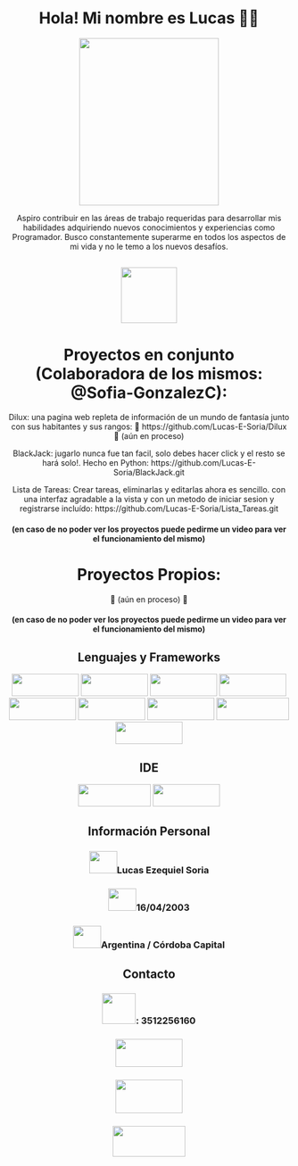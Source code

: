 <h1 align="center">Hola! Mi nombre es Lucas 👋🏻</h1>
<p align="center"><img src="https://github.com/Lucas-E-Soria/Lucas-E-Soria/assets/136083264/c41f5724-4488-4674-84f3-dd04c40c8008" width="250px" height="300px"></p>
<p align="center">Aspiro contribuir en las áreas de trabajo requeridas para desarrollar mis habilidades adquiriendo nuevos conocimientos y experiencias como Programador. Busco constantemente superarme en todos los aspectos de mi vida y no le temo a los nuevos desafíos.</p>

<h2 align="center"><a href="https://github.com/Lucas-E-Soria/Lucas-E-Soria/files/13300251/CV.Lucas.pdf" target="_blank"><img src="https://github.com/Lucas-E-Soria/Lucas-E-Soria/assets/136083264/f95a370f-13d9-44e2-a1d7-37d49ca90238" widht="100px" height="100px"></a></h2>
  
<h1 align="center">Proyectos en conjunto (Colaboradora de los mismos: @Sofia-GonzalezC):</h1>
<p align="center">Dilux: una pagina web repleta de información de un mundo de fantasía junto con sus habitantes y sus rangos: 🚧 https://github.com/Lucas-E-Soria/Dilux 🚧 (aún en proceso)</p>
<p align="center">BlackJack: jugarlo nunca fue tan facil, solo debes hacer click y el resto se hará solo!. Hecho en Python: https://github.com/Lucas-E-Soria/BlackJack.git</p>
<p align="center">Lista de Tareas: Crear tareas, eliminarlas y editarlas ahora es sencillo. con una interfaz agradable a la vista y con un metodo de iniciar sesion y registrarse incluído: https://github.com/Lucas-E-Soria/Lista_Tareas.git
</p>
<h4 align="center">(en caso de no poder ver los proyectos puede pedirme un video para ver el funcionamiento del mismo)</h4>

<h1 align="center">Proyectos Propios:</h1>
<p align="center">🚧 (aún en proceso) 🚧</p>
<h4 align="center">(en caso de no poder ver los proyectos puede pedirme un video para ver el funcionamiento del mismo)</h4>

<h2 align="center">Lenguajes y Frameworks</h2>
<p align="center"><img src="https://img.shields.io/badge/HTML5-E34F26?style=for-the-badge&logo=html5&logoColor=white" width="120px" height="40px">
<img src="https://img.shields.io/badge/JavaScript-323330?style=for-the-badge&logo=javascript&logoColor=F7DF1E" width="120px" height="40px">
<img src="https://img.shields.io/badge/Python-FFD43B?style=for-the-badge&logo=python&logoColor=blue" width="120px" height="40px">
<img src="https://img.shields.io/badge/Django-092E20?style=for-the-badge&logo=django&logoColor=green" width="120px" height="40px">
<img src="https://img.shields.io/badge/React-20232A?style=for-the-badge&logo=react&logoColor=61DAFB" width="120px" height="40px">
<img src="https://img.shields.io/badge/next%20js-000000?style=for-the-badge&logo=nextdotjs&logoColor=white" width="120px" height="40px">
<img src="https://img.shields.io/badge/Sqlite-003B57?style=for-the-badge&logo=sqlite&logoColor=white" width="120px" height="40px">
<img src="https://img.shields.io/badge/Microsoft%20SQL%20Server-CC2927?style=for-the-badge&logo=microsoft%20sql%20server&logoColor=white" width="130px" height="40px"><img src="https://img.shields.io/badge/Postman-FF6C37?style=for-the-badge&logo=Postman&logoColor=white" width="120px" height="40px"></p>

<h2 align="center">IDE</h2>
<p align="center"><img src="https://img.shields.io/badge/Visual_Studio_Code-0078D4?style=for-the-badge&logo=visual%20studio%20code&logoColor=white" width="130px" height="40px">
<img src="https://img.shields.io/badge/PyCharm-000000.svg?&style=for-the-badge&logo=PyCharm&logoColor=white" width="120px" height="40px"></p>

<h2 align="center">Información Personal</h2>
<h3 align="center"><img src="https://github.com/Lucas-E-Soria/Lucas-E-Soria/assets/136083264/7db829e7-df98-49c1-9790-461b0514ee52" width="50px" height="40px">Lucas Ezequiel Soria</h3>
<h3 align="center"><img src="https://github.com/Lucas-E-Soria/Lucas-E-Soria/assets/136083264/be38eb57-d3fd-419a-972f-556b5a8f5d89" width="50px" height="40px">16/04/2003</h3>
<h3 align="center"><img src="https://github.com/Lucas-E-Soria/Lucas-E-Soria/assets/136083264/75f67682-d64b-49bb-b572-5dd3fba28a5f" width="50px" height="40px">Argentina / Córdoba Capital</h3>

<h2 align="center">Contacto</h2>
<h3 align="center"><img src="https://github.com/Lucas-E-Soria/Lucas-E-Soria/assets/136083264/e048d86f-b486-4368-a0d9-e4d2f617a1f2" width="60px" height="55px">: 3512256160</h3>
<h3 align="center"><a href="mailto:azola751@gmail.com" target="_blank"><img src="https://img.shields.io/badge/Gmail-D14836?style=for-the-badge&logo=gmail&logoColor=white" width="120px" height="50px"></a></h3>
<h3 align="center"><a href="https://www.linkedin.com/in/lucassoria/" target="_blank"><img src="https://github.com/Lucas-E-Soria/Lucas-E-Soria/assets/136083264/92a44dcc-4093-4584-a3f0-d48d9d2e1f91" width="120px" height="60px"></a></h3>
<h3 align="center"><a href="https://api.whatsapp.com/send?phone=5493512256160&text=¡Hola!" target="_blank"><img src="https://img.shields.io/badge/WhatsApp-25D366?style=for-the-badge&logo=whatsapp&logoColor=white" width="130px" height="55px"></a></h3>

